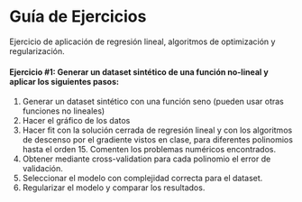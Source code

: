 # Guía de Ejercicios
Ejercicio de aplicación de regresión lineal, algoritmos de optimización y 
regularización.

#### Ejercicio #1:   Generar un dataset sintético de una función no-lineal y aplicar los siguientes pasos:
1. Generar un dataset sintético con una función seno (pueden usar otras
funciones no lineales)
2. Hacer el gráfico de los datos
3. Hacer fit con la solución cerrada de regresión lineal y con los algoritmos de
descenso por el gradiente vistos en clase, para diferentes polinomios hasta el
orden 15. Comenten los problemas numéricos encontrados.
4. Obtener mediante cross-validation para cada polinomio el error de validación.
5. Seleccionar el modelo con complejidad correcta para el dataset.
6. Regularizar el modelo y comparar los resultados.